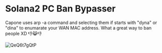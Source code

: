 # Solana2 PC Ban Bypasser
 
 
 Capone uses arp -a command and selecting them if starts with "dyna" or "dina" to enumarate your WAN MAC address. What a great way to ban people XD 👎😹👎
 

 
![QeQ6t7gQtP](https://github.com/0xenia/Solana2-PC-Ban-Bypasser/assets/138273502/12169765-79ca-4b25-9438-2069c20485fd)
